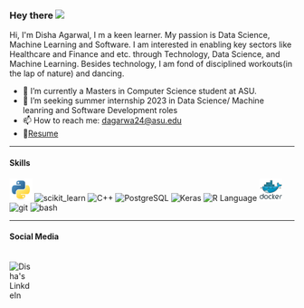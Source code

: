### Hey there <img src="https://media.giphy.com/media/hvRJCLFzcasrR4ia7z/giphy.gif" width="25px"> 

Hi, I'm Disha Agarwal, I m a keen learner. My passion is Data Science, Machine Learning and Software. I am interested in enabling key sectors like Healthcare and Finance and etc. through Technology, Data Science, and Machine Learning. 
Besides technology, I am fond of disciplined workouts(in the lap of nature) and dancing.
<!--

**disha4u/disha4u** is a ✨ _special_ ✨ repository because its `README.md` (this file) appears on your GitHub profile.

Here are some ideas to get you started:

- 🔭 I’m currently a Masters in Computer Science student at ASU..
- 🌱 I’m currently learning ...
- 👯 I’m looking to collaborate on ...
- 🤔 I’m looking for help with summer internship 2023
- 💬 Ask me about ...
- 📫 How to reach me: dagarwa24@asu.edu

-->
- 🔭 I’m currently a Masters in Computer Science student at ASU.
- 🤔 I’m seeking summer internship 2023 in Data Science/ Machine leanring and Software Development roles
- 📫 How to reach me: dagarwa24@asu.edu
- 📝[Resume](https://drive.google.com/file/d/1J1tZkKQz0tJQBKjj63JUZ73egWwcVu1m/view?usp=sharing)
<hr>

<h4>Skills </h4>
<p align="left">
  <!-- python -->
  <img src="https://raw.githubusercontent.com/devicons/devicon/master/icons/python/python-original.svg" alt="python" width="40" height="40"/> 
  <!-- Scikit Learn -->
  <img src="https://upload.wikimedia.org/wikipedia/commons/0/05/Scikit_learn_logo_small.svg" alt="scikit_learn" width="40" height="40"/> 
   <!-- C++ -->
  <img src="https://upload.wikimedia.org/wikipedia/commons/thumb/1/18/ISO_C%2B%2B_Logo.svg/800px-ISO_C%2B%2B_Logo.svg.png" alt="C++" width="40" height="40"/> 
  <!-- PostgreSQL -->
  <img src="https://upload.wikimedia.org/wikipedia/commons/thumb/2/29/Postgresql_elephant.svg/1200px-Postgresql_elephant.svg.png" alt="PostgreSQL" width="40" height="40"/>
  <!-- Keras -->
  <img src="https://upload.wikimedia.org/wikipedia/commons/thumb/a/ae/Keras_logo.svg/1200px-Keras_logo.svg.png" alt="Keras" width="40" height="40"/>
  <!-- R Language -->
  <img src="https://encrypted-tbn0.gstatic.com/images?q=tbn:ANd9GcReenaHW13DG0WIxuTpSsBc4h4WBYZE6YImSZkuP0JMiSlItWoR39lvgznbqoO58OnuCJg&usqp=CAU" alt="R Language" width="40" height="40"/>
   <!-- Docker -->
  <img src="https://raw.githubusercontent.com/devicons/devicon/master/icons/docker/docker-original-wordmark.svg" alt="docker" width="40" height="40"/>
  <!-- GIT -->
  <img src="https://www.vectorlogo.zone/logos/git-scm/git-scm-icon.svg" alt="git" width="40" height="40"/> 
  <!-- Bash -->
  <img src="https://www.vectorlogo.zone/logos/gnu_bash/gnu_bash-icon.svg" alt="bash" width="40" height="40"/>  
</p>
<hr>

<h4>Social Media</h4>
<br>
<a href="https://www.linkedin.com/in/disha-agarwal-4u/">
  <img align="left" alt="Disha's LinkdeIn" width="40" src="https://cdn.jsdelivr.net/npm/simple-icons@v3/icons/linkedin.svg" />
</a>
